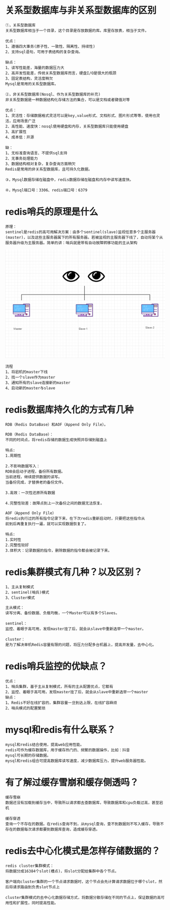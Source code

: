 # 关系型数据库与非关系型数据库的区别

```shell
①，关系型数据库
关系型数据库相当于一个目录，这个目录是存放数据的库。库里存放表，相当于文件。

优点：
1、遵循四大事务(原子性、一致性、隔离性、持续性)
2、支持sql语句，可用于表结构的复杂查询。

缺点：
1、读写性能差，海量的数据压力大
2、高并发性能差，传统关系型数据库而言，硬盘I/O是很大的瓶颈
3、固定表结构，灵活度稍欠
Mysql是常用的关系型数据库。

②，非关系型数据库(Nosql、作为关系型数据库的补充)
非关系型数据是一种数据结构化存储方法的集合，可以是文档或者键值对等

优点：
1、灵活性：存储数据格式灵活可以是key,value形式、文档形式、图片形式等等，使用也灵活，应用场景广泛
2、高性能、速度快：nosql使用硬盘和内存，关系型数据库只能使用硬盘
3、高扩展性
4、成本低：开源

缺：
1、无标准查询语言、不提供sql支持
2、无事务处理能力
3、数据结构相对复杂，复杂查询方面稍欠
Redis是常用的非关系型数据库，且可持久化数据。

③，Mysql数据存储在磁盘中，redis数据存储在磁盘和内存中读写速度快。

④，Mysql端口号：3306、redis端口号：6379
```

# redis哨兵的原理是什么

```
原理：
sentinel是redis的高可用解决方案：由多个sentinel(slave)监视任意多个主服务器(master)，以及这些主服务器属下的所有服务器。若被监视的主服务器下线了，自动将某个从服务器升级为主服务器。简单的讲：哨兵就是带有自动故障转移功能的主从架构
```

![image-20230423195146803](assets/Redis/image-20230423195146803.png)

```shell
流程
1、将宕机的master下线
2、找一个slave作为master
3、通知所有的slave连接新的master
4、启动新的master与slave
```

# redis数据库持久化的方式有几种

```shell
RDB（Redis DataBase）和AOF（Append Only File）。
```

```shell
RDB（Redis DataBase）：
不同的时间点，将redis存储的数据生成快照并存储到磁盘上

特点:
1.周期性

2.不影响数据写入：
RDB会启动子进程，备份所有数据。    
当前进程，继续提供数据的读写。     
当备份完成，才替换老的备份文件。

3.高效：一次性还原所有数据

4.完整性较差：故障点到上一次备份之间的数据无法恢复。
```

```shell
AOF（Append Only File）
将redis执行过的所有指令记录下来，在下次redis重新启动时，只要把这些指令从
前到后再重复执行一遍，就可以实现数据恢复了。

特点:
1.实时性
2.完整性较好
3.体积大：记录数据的指令，删除数据的指令都会被记录下来。
```

# redis集群模式有几种？以及区别？

```shell
1、主从复制模式
2、sentinel(哨兵)模式
3、Cluster模式
```



```shell
主从模式：
读写分离、备份数据、负载均衡，一个Master可以有多个Slaves。

sentinel：
监控、着眼于高可用，发现master挂了后，就会从slave中重新选举一个master。

cluster：
是为了解决单机Redis容量有限的问题，将压力分配多台机器上，提高并发量，去中心化。
```

# redis哨兵监控的优缺点？

```shell
优点：
1、哨兵集群，基于主从复制模式，所有的主从配置优点，它都有
2、监控、着眼于高可用，发现master挂了后，就会从slave中重新选举一个master
缺点：
1、Redis不好在线扩容的，集群容量一旦到达上限，在线扩容麻烦
2、哨兵模式的配置繁琐
```

# mysql和redis有什么联系？

```
mysql和redis结合使用，提高web应用性能。
redis可作为缓存数据库，用于缓存热门的、频繁的数据操作，比如：抖音
mysql可长期的存储数据。
mysql和redis组合可提高数据库读写速度，减少数据库压力，提升web服务器性能。
```

# 有了解过缓存雪崩和缓存侧透吗？

```
缓存雪崩
数据还没有加载到缓存当中，导致所以请求都去查数据库，导致数据库和cpu负载过高，甚至宕机

缓存穿透
查询一个不存在的数据。在redis查询不到，从mysql查询，查不到数据则不写入缓存，导致不存在的数据每次请求都要到数据库查询，造成缓存穿透。
```

# redis去中心化模式是怎样存储数据的？

```
redis cluster集群模式：
将数据分成16384个slot(槽点)，将slot分配给集群中各个节点。

客户端向cluster集群的一个节点请求数据时，这个节点会先计算请求数据位于哪个slot，然后将请求路由到负责slot节点上

cluster集群模式的去中心化数据存储方式，将数据分散存储在不同的节点上，保证数据的高可用性和扩展性，同时提高性能。
```



